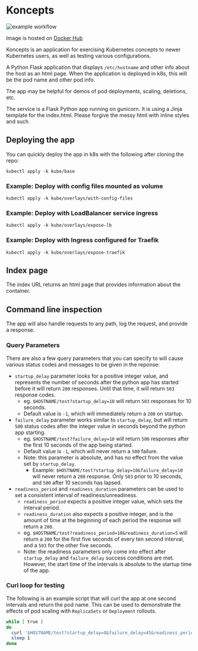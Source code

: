 # Koncepts

![example workflow](https://github.com/smrowley/koncepts/actions/workflows/image-build-publish.yaml/badge.svg)

Image is hosted on [Docker Hub](https://hub.docker.com/r/srowley/koncepts)

Koncepts is an application for exercising Kubernetes concepts to newer Kubernetes users, as well as testing various configurations.

A Python Flask application that displays `/etc/hostname` and other info about the host as an html page. When the application is deployed in k8s, this will be the pod name and other pod info.

The app may be helpful for demos of pod deployments, scaling, deletions, etc.

The service is a Flask Python app running on gunicorn. It is using a Jinja template for the index.html. Please forgive the messy html with inline styles and such.

## Deploying the app

You can quickly deploy the app in k8s with the following after cloning the repo:

```
kubectl apply -k kube/base
```

### Example: Deploy with config files mounted as volume

```
kubectl apply -k kube/overlays/with-config-files
```

### Example: Deploy with LoadBalancer service ingress

```
kubectl apply -k kube/overlays/expose-lb
```

### Example: Deploy with Ingress configured for Traefik

```
kubectl apply -k kube/overlays/expose-traefik
```

## Index page

The index URL returns an html page that provides information about the container.

## Command line inspection

The app will also handle requests to any path, log the request, and provide a response.

### Query Parameters

There are also a few query parameters that you can specify to will cause various status codes and messages to be given in the reponse:

* `startup_delay` parameter looks for a positive integer value, and represents the number of seconds after the python app has started before it will return `200` responses. Until that time, it will return `503` response codes.
  * eg. `$HOSTNAME/test?startup_delay=10` will return `503` responses for 10 seconds.
  * Default value is `-1`, which will immediately return a `200` on startup.
* `failure_delay` parameter works similar to `startup_delay`, but will return `500` status codes after the integer value in seconds beyond the python app starting.
  * eg. `$HOSTNAME/test?failure_delay=10` will return `500` responses after the first 10 seconds of the app being started.
  * Default value is `-1`, which will never return a `500` failure.
  * Note: this parameter is absolute, and has no effect from the value set by `startup_delay`.
    * Example: `$HOSTNAME/test?startup_delay=10&failure_delay=10` will never return a `200` response. Only `503` prior to 10 seconds, and `500` after 10 seconds has lapsed.
* `readiness_period` and `readiness_duration` parameters can be used to set a consistent interval of readiness/unreadiness.
  * `readiness_period` expects a positive integer value, which sets the interval period.
  * `readiness_duration` also expects a positive integer, and is the amount of time at the beginning of each period the response will return a `200`.
  * eg. `$HOSTNAME/test?readiness_period=10&readiness_duration=5` will return a `200` for the first five seconds of every ten second interval, and a `503` for the other five seconds.
  * Note: the readiness parameters only come into effect after `startup_delay` and `failure_delay` success conditions are met. However, the start time of the intervals is absolute to the startup time of the app.

### Curl loop for testing

The following is an example script that will curl the app at one second intervals and return the pod name. This can be used to demonstrate the effects of pod scaling with `ReplicaSets` or `Deployment` rollouts.

```sh
while [ true ]
do
  curl '$HOSTNAME/test?startup_delay=8&failure_delay=45&readiness_period=10&readiness_duration=5'
  sleep 1
done
```
